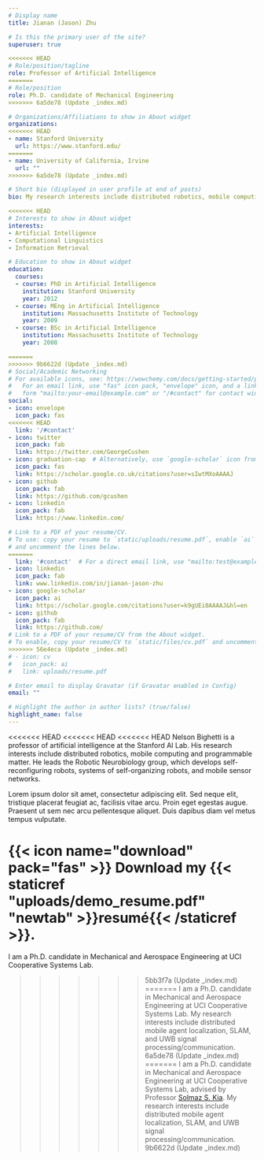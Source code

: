 ```yaml
---
# Display name
title: Jianan (Jason) Zhu

# Is this the primary user of the site?
superuser: true

<<<<<<< HEAD
# Role/position/tagline
role: Professor of Artificial Intelligence
=======
# Role/position
role: Ph.D. candidate of Mechanical Engineering
>>>>>>> 6a5de78 (Update _index.md)

# Organizations/Affiliations to show in About widget
organizations:
<<<<<<< HEAD
- name: Stanford University
  url: https://www.stanford.edu/
=======
- name: University of California, Irvine
  url: ""
>>>>>>> 6a5de78 (Update _index.md)

# Short bio (displayed in user profile at end of posts)
bio: My research interests include distributed robotics, mobile computing and programmable matter.

<<<<<<< HEAD
# Interests to show in About widget
interests:
- Artificial Intelligence
- Computational Linguistics
- Information Retrieval

# Education to show in About widget
education:
  courses:
  - course: PhD in Artificial Intelligence
    institution: Stanford University
    year: 2012
  - course: MEng in Artificial Intelligence
    institution: Massachusetts Institute of Technology
    year: 2009
  - course: BSc in Artificial Intelligence
    institution: Massachusetts Institute of Technology
    year: 2008

=======
>>>>>>> 9b6622d (Update _index.md)
# Social/Academic Networking
# For available icons, see: https://wowchemy.com/docs/getting-started/page-builder/#icons
#   For an email link, use "fas" icon pack, "envelope" icon, and a link in the
#   form "mailto:your-email@example.com" or "/#contact" for contact widget.
social:
- icon: envelope
  icon_pack: fas
<<<<<<< HEAD
  link: '/#contact'
- icon: twitter
  icon_pack: fab
  link: https://twitter.com/GeorgeCushen
- icon: graduation-cap  # Alternatively, use `google-scholar` icon from `ai` icon pack
  icon_pack: fas
  link: https://scholar.google.co.uk/citations?user=sIwtMXoAAAAJ
- icon: github
  icon_pack: fab
  link: https://github.com/gcushen
- icon: linkedin
  icon_pack: fab
  link: https://www.linkedin.com/

# Link to a PDF of your resume/CV.
# To use: copy your resume to `static/uploads/resume.pdf`, enable `ai` icons in `params.toml`, 
# and uncomment the lines below.
=======
  link: '#contact'  # For a direct email link, use "mailto:test@example.org".
- icon: linkedin
  icon_pack: fab
  link: www.linkedin.com/in/jianan-jason-zhu
- icon: google-scholar
  icon_pack: ai
  link: https://scholar.google.com/citations?user=k9gUEi0AAAAJ&hl=en
- icon: github
  icon_pack: fab
  link: https://github.com/
# Link to a PDF of your resume/CV from the About widget.
# To enable, copy your resume/CV to `static/files/cv.pdf` and uncomment the lines below.
>>>>>>> 56e4eca (Update _index.md)
# - icon: cv
#   icon_pack: ai
#   link: uploads/resume.pdf

# Enter email to display Gravatar (if Gravatar enabled in Config)
email: ""

# Highlight the author in author lists? (true/false)
highlight_name: false
---
```


<<<<<<< HEAD
<<<<<<< HEAD
<<<<<<< HEAD
Nelson Bighetti is a professor of artificial intelligence at the Stanford AI Lab. His research interests include distributed robotics, mobile computing and programmable matter. He leads the Robotic Neurobiology group, which develops self-reconfiguring robots, systems of self-organizing robots, and mobile sensor networks.

Lorem ipsum dolor sit amet, consectetur adipiscing elit. Sed neque elit, tristique placerat feugiat ac, facilisis vitae arcu. Proin eget egestas augue. Praesent ut sem nec arcu pellentesque aliquet. Duis dapibus diam vel metus tempus vulputate.

{{< icon name="download" pack="fas" >}} Download my {{< staticref "uploads/demo_resume.pdf" "newtab" >}}resumé{{< /staticref >}}.
=======
I am a Ph.D. candidate in Mechanical and Aerospace Engineering at UCI Cooperative Systems Lab.
>>>>>>> 5bb3f7a (Update _index.md)
=======
I am a Ph.D. candidate in Mechanical and Aerospace Engineering at UCI Cooperative Systems Lab. My research interests include distributed mobile agent localization, SLAM, and UWB signal processing/communication.
>>>>>>> 6a5de78 (Update _index.md)
=======
I am a Ph.D. candidate in Mechanical and Aerospace Engineering at UCI Cooperative Systems Lab, advised by Professor <a href="http://solmaz.eng.uci.edu/">Solmaz S. Kia</a>. My research interests include distributed mobile agent localization, SLAM, and UWB signal processing/communication. 
>>>>>>> 9b6622d (Update _index.md)
